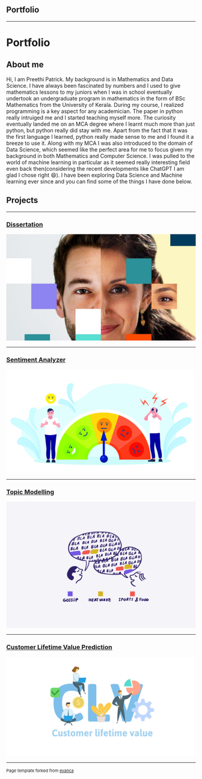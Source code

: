 ## Portfolio

---
# Portfolio
## About me

Hi, I am Preethi Patrick. My background is in Mathematics and Data Science. I have always been fascinated by numbers and I used to give mathematics lessons to my juniors when I was in school eventually undertook an undergraduate program in mathematics in the form of BSc Mathematics from the University of Kerala. During my course, I realized programming is a key aspect for any academician. The paper in python really intruiged me and I started teaching myself more. The curiosity eventually landed me on an MCA degree where I learnt much more than just python, but python really did stay with me. Apart from the fact that it was the first language I learned, python really made sense to me and I found it a breeze to use it. Along with my MCA I was also introduced to the domain of Data Science, which seemed like the perfect area for me to focus given my background in both Mathematics and Computer Science. I was pulled to the world of machine learning in particular as it seemed really interesting field even back then(considering the recent developments like ChatGPT I am glad I chose right 😄). I have been exploring Data Science and Machine learning ever since and you can find some of the things I have done below.

## Projects 

---
### [Dissertation](/pages/dissertation)

<img src="/pages/images/dissertation/deepfake_detection.jpg" alt="Logo" class="projectLogo"/>

---
### [Sentiment Analyzer](/pages/sentiment_analyzer)

<img src="/pages/images/sentiment_analyzer/sentiment_analyzer.jpg" alt="Logo" class="projectLogo"/>

---
### [Topic Modelling](/pages/topic_modelling)

<img src="/pages/images/topic_modelling/topic_modelling.png" alt="Logo" class="projectLogo"/>

---
### [Customer Lifetime Value Prediction](/pages/clv)

<img src="/pages/images/clv/clv.png" alt="Logo" class="projectLogo"/>

---
<p style="font-size:11px">Page template forked from <a href="https://github.com/evanca/quick-portfolio">evanca</a></p>
<!-- Remove above link if you don't want to attibute -->
